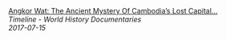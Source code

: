<!--2024-07-21 00:19:09-->
<div class="yb">
  <a class="nodecor" href="/index.html?istoriya/angkor_wat_the_ancient_mystery_of_cambodias_lost_capital_the_city_of_god_kings_timeline">
    <img class="preview" data-videoid="KsDGDzwuQ-I" src="https://i.ytimg.com/vi/KsDGDzwuQ-I/hqdefault.jpg" align="middle" alt="">
  </a>
  <div class="inlbl text">
    <a class="nodecor" href="/index.html?istoriya/angkor_wat_the_ancient_mystery_of_cambodias_lost_capital_the_city_of_god_kings_timeline">Angkor Wat: The Ancient Mystery Of Cambodia’s Lost Capital...</a><br>
    <i class="smaller2">Timeline - World History Documentaries</i><br>
    <i class="smaller3">2017-07-15</i>
  </div>
</div>
